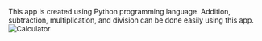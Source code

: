 This app is created using Python programming language.  Addition, subtraction, multiplication, and division can be done easily using this app.
![Calculator](https://github.com/RavinduRB/Python-Calculator-Application/assets/167113225/bb239933-7727-4cf8-a645-8dd6e63688ab)
